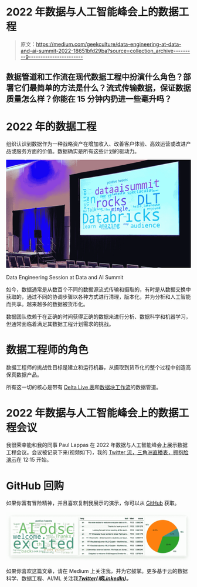 # 2022 年数据与人工智能峰会上的数据工程

> 原文：<https://medium.com/geekculture/data-engineering-at-data-and-ai-summit-2022-18651bfd29ba?source=collection_archive---------9----------------------->

## 数据管道和工作流在现代数据工程中扮演什么角色？部署它们最简单的方法是什么？流式传输数据，保证数据质量怎么样？你能在 15 分钟内扔进一些毫升吗？

# 2022 年的数据工程

组织认识到数据作为一种战略资产在增加收入、改善客户体验、高效运营或改进产品或服务方面的价值。数据确实是所有这些计划的驱动力。

![](img/cfcbe895d05c3e6942c5928a9ae10df4.png)

Data Engineering Session at Data and AI Summit

如今，数据通常是从数百个不同的数据源流式传输和摄取的，有时是从数据交换中获取的，通过不同的协调步骤以各种方式进行清理，版本化，并为分析和人工智能而共享。越来越多的数据被货币化。

数据团队依赖于在正确的时间获得正确的数据来进行分析、数据科学和机器学习，但通常面临着满足其数据工程计划需求的挑战。

# 数据工程师的角色

数据工程师的挑战性目标是建立和运行机器，从摄取到货币化的整个过程中创造高保真数据产品。

所有这一切的核心是带有 [Delta Live 表](https://databricks.com/product/delta-live-tables)和[数据块工作流](https://databricks.com/product/workflows)的数据管道。

# 2022 年数据与人工智能峰会上的数据工程会议

我很荣幸能和我的同事 Paul Lappas 在 2022 年数据与人工智能峰会上展示数据工程会议。会议被记录下来(视频如下)，我的 [Twitter 流，三角洲直播表，拥抱脸演示](https://youtu.be/uhZabeKxXBw?t=736)在 12:15 开始。

# GitHub 回购

如果你富有冒险精神，并且喜欢复制我展示的演示，你可以从 [GitHub](https://github.com/databricks/delta-live-tables-notebooks/tree/main/twitter-dlt-huggingface-demo) 获取。

![](img/c7bc0b90bdc6a4aeb9da58dd0fdc619a.png)

如果你喜欢这篇文章，请在 Medium 上关注我，并为它鼓掌。更多基于云的数据科学、数据工程、AI/ML 关注我[***Twitter***](https://twitter.com/frankmunz)***(或***[***LinkedIn***](https://www.linkedin.com/in/frankmunz/)***)。***